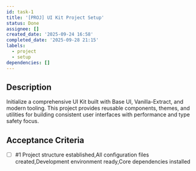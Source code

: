 ```yaml
---
id: task-1
title: '[PROJ] UI Kit Project Setup'
status: Done
assignee: []
created_date: '2025-09-24 16:58'
completed_date: '2025-09-28 21:15'
labels:
  - project
  - setup
dependencies: []
---
```


## Description

Initialize a comprehensive UI Kit built with Base UI, Vanilla-Extract, and modern tooling. This project provides reusable components, themes, and utilities for building consistent user interfaces with performance and type safety focus.

## Acceptance Criteria
<!-- AC:BEGIN -->
- [ ] #1 Project structure established,All configuration files created,Development environment ready,Core dependencies installed
<!-- AC:END -->
